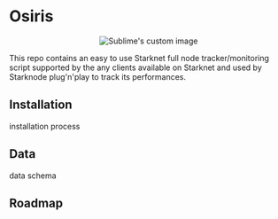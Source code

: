 # Osiris

<p align="center">
  <img src="https://i.ibb.co/bPKp1wb/osiris.png" alt="Sublime's custom image"/>
</p>

This repo contains an easy to use Starknet full node tracker/monitoring script supported by the any clients available on Starknet and used by Starknode plug'n'play to track its performances.

## Installation

installation process

## Data

data schema

## Roadmap

